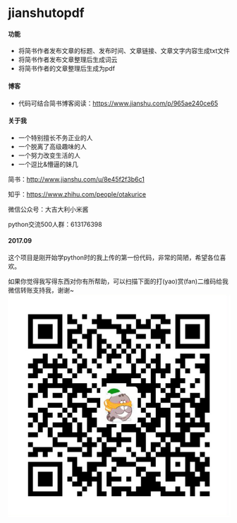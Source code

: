 # jianshutopdf
#### 功能
- 将简书作者发布文章的标题、发布时间、文章链接、文章文字内容生成txt文件
- 将简书作者发布文章整理后生成词云
- 将简书作者的文章整理后生成为pdf

#### 博客
- 代码可结合简书博客阅读：https://www.jianshu.com/p/965ae240ce65

#### 关于我
- 一个特别擅长不务正业的人
- 一个脱离了高级趣味的人
- 一个努力改变生活的人
- 一个逗比&懵逼的妹几

简书：http://www.jianshu.com/u/8e45f2f3b6c1

知乎：https://www.zhihu.com/people/otakurice

微信公众号：大吉大利小米酱

python交流500人群：613176398

#### 2017.09
这个项目是刚开始学python时的我上传的第一份代码，非常的简陋，希望各位喜欢。

如果你觉得我写得东西对你有所帮助，可以扫描下面的打(yao)赏(fan)二维码给我微信转账支持我，谢谢~
![](assets/README-8304749f.JPG)

